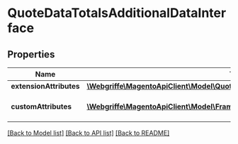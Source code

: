 # QuoteDataTotalsAdditionalDataInterface

## Properties
Name | Type | Description | Notes
------------ | ------------- | ------------- | -------------
**extensionAttributes** | [**\Webgriffe\MagentoApiClient\Model\QuoteDataTotalsAdditionalDataExtensionInterface**](QuoteDataTotalsAdditionalDataExtensionInterface.md) |  | [optional] 
**customAttributes** | [**\Webgriffe\MagentoApiClient\Model\FrameworkAttributeInterface[]**](FrameworkAttributeInterface.md) | Custom attributes values. | [optional] 

[[Back to Model list]](../README.md#documentation-for-models) [[Back to API list]](../README.md#documentation-for-api-endpoints) [[Back to README]](../README.md)


